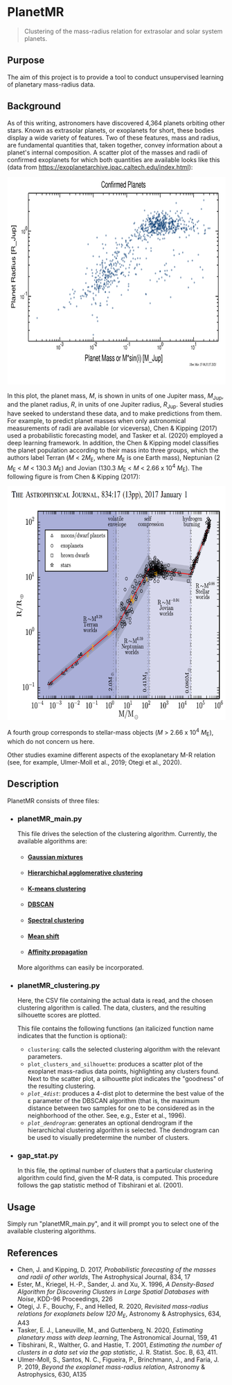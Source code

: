 # PlanetMR
> Clustering of the mass-radius relation for extrasolar and solar system planets.

## Purpose
The aim of this project is to provide a tool to conduct unsupervised learning of planetary mass-radius data. 

## Background
As of this writing, astronomers have discovered 4,364 planets orbiting other stars. Known as extrasolar planets, or exoplanets for short, these bodies display a wide variety of features. Two of these features, mass and radius, are fundamental quantities that, taken together, convey information about a planet's internal composition. A scatter plot of the masses and radii of confirmed exoplanets for which both quantities are available looks like this (data from https://exoplanetarchive.ipac.caltech.edu/index.html):

<p align="center">
  <img src="https://github.com/AstroAugusto/PlanetMR/blob/main/MR.png" width="750" height="480">
</p>


In this plot, the planet mass, *M*, is shown in units of one Jupiter mass, *M*<sub>Jup</sub>, and the planet radius, *R*, in units of one Jupiter radius, *R*<sub>Jup</sub>. Several studies have seeked to understand these data, and to make predictions from them. For example, to predict planet masses when only astronomical measurements of radii are available (or viceversa), Chen & Kipping (2017) used a probabilistic forecasting model, and Tasker et al. (2020) employed a deep learning framework. In addition, the Chen & Kipping model classifies the planet population according to their mass into three groups, which the authors label Terran (*M* < 2*M*<sub>E</sub>, where *M*<sub>E</sub> is one Earth mass), Neptunian (2 *M*<sub>E</sub> < *M* < 130.3 *M*<sub>E</sub>) and Jovian (130.3 *M*<sub>E</sub> < *M* < 2.66 x 10<sup>4</sup> *M*<sub>E</sub>). The following figure is from Chen & Kipping (2017): 

<p align="center">
  <img src="https://github.com/AstroAugusto/PlanetMR/blob/main/C%26K17.png" width="700" height="540">
</p>

A fourth group corresponds to stellar-mass objects (*M* > 2.66 x 10<sup>4</sup> *M*<sub>E</sub>), which do not concern us here. 

Other studies examine different aspects of the exoplanetary M-R relation (see, for example, Ulmer-Moll et al., 2019; Otegi et al., 2020). 

## Description
PlanetMR consists of three files:

- ### planetMR_main.py
  This file drives the selection of the clustering algorithm. Currently, the available algorithms are:
    - #### [Gaussian mixtures](https://scikit-learn.org/stable/modules/mixture.html)
    - #### [Hierarchichal agglomerative clustering](https://scikit-learn.org/stable/modules/clustering.html#hierarchical-clustering)
    - #### [K-means clustering](https://scikit-learn.org/stable/modules/clustering.html#k-means)
    - #### [DBSCAN](https://scikit-learn.org/stable/modules/clustering.html#dbscan)
    - #### [Spectral clustering](https://scikit-learn.org/stable/modules/clustering.html#spectral-clustering)
    - #### [Mean shift](https://scikit-learn.org/stable/modules/clustering.html#mean-shift)
    - #### [Affinity propagation](https://scikit-learn.org/stable/modules/clustering.html#affinity-propagation)
   
   More algorithms can easily be incorporated.
   
 - ### planetMR_clustering.py
   Here, the CSV file containing the actual data is read, and the chosen clustering algorithm is called. The data, clusters, and the resulting silhouette scores      are plotted. 
   
   This file contains the following functions (an italicized function name indicates that the function is optional):
   
    - `clustering`: calls the selected clustering algorithm with the relevant parameters.
    - `plot_clusters_and_silhouette`: produces a scatter plot of the exoplanet mass-radius data points, highlighting any clusters found. Next to the scatter plot, a 
       silhouette plot indicates the "goodness" of the resulting clustering.  
    - *`plot_4dist`*: produces a 4-dist plot to determine the best value of the &epsilon; parameter of the DBSCAN algorithm (that is, the maximum distance between          two samples for one to be considered as in the neighborhood of the other. See, e.g., Ester et al., 1996). 
    - *`plot_dendrogram`*: generates an optional dendrogram if the hierarchichal clustering algorithm is selected. The dendrogram can be used to visually        predetermine the number of clusters.

- ### gap_stat.py
  In this file, the optimal number of clusters that a particular clustering algorithm could find, given the M-R data, is computed. This procedure follows the gap statistic method of Tibshirani et al. (2001). 
  
## Usage
Simply run "planetMR_main.py", and it will prompt you to select one of the available clustering algorithms.  

## References
- Chen, J. and Kipping, D. 2017, *Probabilistic forecasting of the masses and radii of other worlds*, The Astrophysical Journal, 834, 17
- Ester, M., Kriegel, H.-P., Sander, J. and Xu, X. 1996, *A Density-Based Algorithm for Discovering Clusters in Large Spatial Databases with Noise*, KDD-96       Proceedings, 226
- Otegi, J. F., Bouchy, F., and Helled, R. 2020, *Revisited mass-radius relations for exoplanets below 120 M<sub>E</sub>*, Astronomy & Astrophysics, 634, A43
- Tasker, E. J., Laneuville, M., and Guttenberg, N. 2020, *Estimating planetary mass with deep learning*, The Astronomical Journal, 159, 41 
- Tibshirani, R., Walther, G. and Hastie, T. 2001, *Estimating the number of clusters in a data set via the gap statistic*, J. R. Statist. Soc. B, 63, 411.
- Ulmer-Moll, S., Santos, N. C., Figueira, P., Brinchmann, J., and Faria, J. P. 2019, *Beyond the exoplanet mass-radius relation*, Astronomy & Astrophysics, 630, A135
